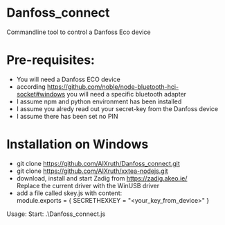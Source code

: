# Danfoss_connect
Commandline tool to control a Danfoss Eco device

# Pre-requisites:
-	You will need a Danfoss ECO device
-	according https://github.com/noble/node-bluetooth-hci-socket#windows you will need a specific bluetooth adapter
-	I assume npm and python environment has been installed
- I assume you alredy read out your secret-key from the Danfoss device
- I assume there has been set no PIN

# Installation on Windows
- git clone https://github.com/AIXruth/Danfoss_connect.git  
- git clone https://github.com/AIXruth/xxtea-nodejs.git  
- download, install and start Zadig from https://zadig.akeo.ie/  
   Replace the current driver with the WinUSB driver
- add a file called skey.js with content:  
  module.exports = { SECRETHEXKEY = "<your_key_from_device>" } 

Usage:
Start: .\Danfoss_connect.js
	
  

